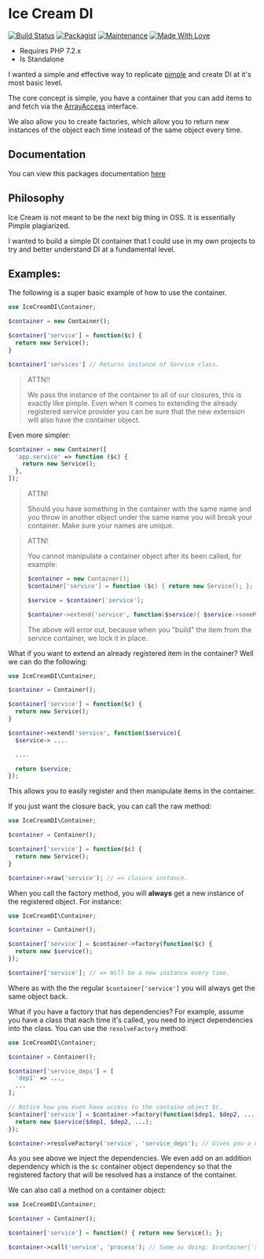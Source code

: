 
# Ice Cream DI

[![Build Status](https://travis-ci.org/AdamKyle/ice-cream-di.svg?branch=master)](https://travis-ci.org/AdamKyle/ice-cream-di)
[![Packagist](https://img.shields.io/packagist/v/ice-cream/di.svg?style=flat)](https://packagist.org/packages/ice-cream/di)
[![Maintenance](https://img.shields.io/maintenance/yes/2018.svg)]()
[![Made With Love](https://img.shields.io/badge/Made%20With-Love-green.svg)]()

- Requires PHP 7.2.x
- Is Standalone

I wanted a simple and effective way to replicate [pimple](http://pimple.sensiolabs.org/#modifying-services-after-definition) and create DI at it's most basic level.

The core concept is simple, you have a container that you can add items to and fetch via the [ArrayAccess](http://php.net/manual/en/class.arrayaccess.php) interface.

We also allow you to create factories, which allow you to return new instances of the object each time instead of the same object every time.

## Documentation

You can view this packages documentation [here](https://github.com/AdamKyle/ice-cream-di/blob/master/docs/ApiIndex.md)

## Philosophy

Ice Cream is not meant to be the next big thing in OSS. It is essentially Pimple plagiarized.

I wanted to build a simple DI container that I could use in my own projects to try and better understand DI at a fundamental level.

## Examples:

The following is a super basic example of how to use the container.

```php
use IceCreamDI\Container;

$container = new Container();

$container['service'] = function($c) {
  return new Service();
}

$container['services'] // Returns instance of Service class.
```

> ATTN!!
>
> We pass the instance of the container to all of our closures, this is exactly like pimple.
> Even when it comes to extending the already registered service provider you can be sure
> that the new extension will also have the container object.

Even more simpler:

```php
$container = new Container([
  'app.service' => function ($c) {
    return new Service();
  },
]);
```

> ATTN!
>
> Should you have something in the container with the same name and you throw in another object under the same name you will break your container. Make sure your names are unique.

> ATTN!
>
>You cannot manipulate a container object after its been called, for example:
>
> ```php
> $container = new Container();
> $container['service'] = function ($c) { return new Service(); };
>
> $service = $container['service'];
>
> $container->extend('service', function($service){ $service->someMethodCall(); });
>```
>
> The above will error out, because when you "build" the item from the service container, we lock it in place.

What if you want to extend an already registered item in the container? Well we can do the following:

```php
use IceCreamDI\Container;

$container = Container();

$container['service'] = function($c) {
  return new Service();
}

$container->extend('service', function($service){
  $service-> ....

  ....

  return $service;
});
```

This allows you to easily register and then manipulate items in the container.

If you just want the closure back, you can call the raw method:

```php
use IceCreamDI\Container;

$container = Container();

$container['service'] = function($c) {
  return new Service();
}

$container->raw('service'); // => closure instance.
```

When you call the factory method, you will **always** get a new instance of the registered object. For instance:

```php
use IceCreamDI\Container;

$container = Container();

$container['service'] = $container->factory(function($c) {
  return new $service();
});

$container['service']; // => Will be a new instance every time.
```

Where as with the the regular `$container['service']` you will always get the same object back.

What if you have a factory that has dependencies? For example, assume you have a class that each time it's called,
you need to inject dependencies into the class. You can use the `resolveFactory` method:

```php
use IceCreamDI\Container;

$container = Container();

$container['service_deps'] = [
  'dep1' => ...,
  ...
];

// Notice how you even have access to the containe object $c.
$container['service'] = $container->factory(function($dep1, $dep2, ..., $c) {
  return new $service($dep1, $dep2, ...);
});

$container->resolveFactory('service', 'service_deps'); // Gives you a new service instance with deps passed in.
```

As you see above we inject the dependencies. We even add on an addition dependency which is the `$c` container object
dependency so that the registered factory that will be resolved has a instance of the container.

We can also call a method on a container object:

```php
use IceCreamDI\Container;

$container = Container();

$container['service'] = function() { return new Service(); };

$container->call('service', 'process'); // Same as doing: $container['service']->process();
```
